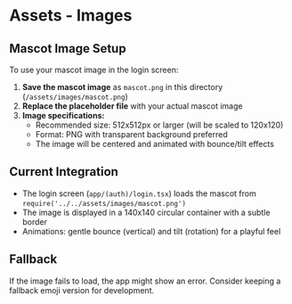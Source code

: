 # Assets - Images

## Mascot Image Setup

To use your mascot image in the login screen:

1. **Save the mascot image** as `mascot.png` in this directory (`/assets/images/mascot.png`)
2. **Replace the placeholder file** with your actual mascot image
3. **Image specifications:**
   - Recommended size: 512x512px or larger (will be scaled to 120x120)
   - Format: PNG with transparent background preferred
   - The image will be centered and animated with bounce/tilt effects

## Current Integration

- The login screen (`app/(auth)/login.tsx`) loads the mascot from `require('../../assets/images/mascot.png')`
- The image is displayed in a 140x140 circular container with a subtle border
- Animations: gentle bounce (vertical) and tilt (rotation) for a playful feel

## Fallback

If the image fails to load, the app might show an error. Consider keeping a fallback emoji version for development.
